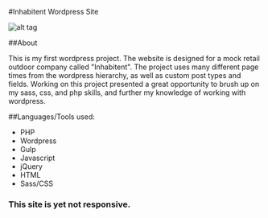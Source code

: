 #Inhabitent Wordpress Site

![alt tag](inhabitentshot.png)

##About

This is my first wordpress project. The website is designed for a mock retail outdoor company called "Inhabitent". The project uses many different page times from the wordpress hierarchy, as well as custom post types and fields. Working on this project presented a great opportunity to brush up on my sass, css, and php skills, and further my knowledge of working with wordpress. 

##Languages/Tools used:

- PHP
- Wordpress
- Gulp
- Javascript
- jQuery
- HTML
- Sass/CSS

### This site is yet not responsive.

